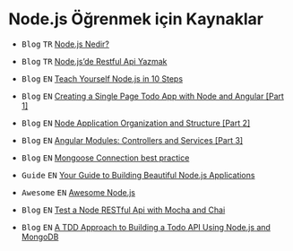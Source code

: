 Node.js Öğrenmek için Kaynaklar
====================

- <kbd>Blog</kbd> <kbd>TR</kbd> [Node.js Nedir?](http://www.borakasmer.com/nodejs-nedir/)

- <kbd>Blog</kbd> <kbd>TR</kbd> [Node.js’de Restful Api Yazmak](http://www.borakasmer.com/node-jsde-restful-api-yazmak/)

-  <kbd>Blog</kbd> <kbd>EN</kbd> [Teach Yourself Node.js in 10 Steps](https://ponyfoo.com/articles/teach-yourself-nodejs-in-10-steps)

- <kbd>Blog</kbd> <kbd>EN</kbd> [Creating a Single Page Todo App with Node and Angular [Part 1]](https://scotch.io/tutorials/creating-a-single-page-todo-app-with-node-and-angular)

- <kbd>Blog</kbd> <kbd>EN</kbd> [Node Application Organization and Structure [Part 2]](https://scotch.io/tutorials/node-and-angular-to-do-app-application-organization-and-structure)

- <kbd>Blog</kbd> <kbd>EN</kbd> [Angular Modules: Controllers and Services [Part 3]](https://scotch.io/tutorials/node-and-angular-to-do-app-controllers-and-services)

- <kbd>Blog</kbd> <kbd>EN</kbd> [Mongoose Connection best practice](http://theholmesoffice.com/mongoose-connection-best-practice/)

- <kbd>Guide</kbd> <kbd>EN</kbd> [Your Guide to Building Beautiful Node.js Applications](http://thenodeway.io/)

- <kbd>Awesome</kbd> <kbd>EN</kbd> [Awesome Node.js](https://github.com/sindresorhus/awesome-nodejs)

- <kbd>Blog</kbd> <kbd>EN</kbd> [Test a Node RESTful Api with Mocha and Chai](https://scotch.io/tutorials/test-a-node-restful-api-with-mocha-and-chai)

- <kbd>Blog</kbd> <kbd>EN</kbd> [A TDD Approach to Building a Todo API Using Node.js and MongoDB](https://semaphoreci.com/community/tutorials/a-tdd-approach-to-building-a-todo-api-using-node-js-and-mongodb)



